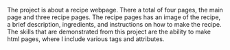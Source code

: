 The project is about a recipe webpage. There a total of four pages, the main page and three recipe pages.
The recipe pages has an image of the recipe, a brief description, ingredients, and instructions on how to make the recipe.
The skills that are demonstrated from this project are
the ability to make html pages, where I include various tags and attributes.
